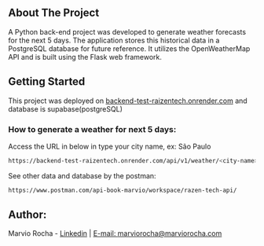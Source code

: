 
 



<!-- ABOUT THE PROJECT -->
## About The Project



A Python back-end project was developed to generate weather forecasts for the next 5 days. The application stores this historical data in a PostgreSQL database for future reference. It utilizes the OpenWeatherMap API and is built using the Flask web framework.


## Getting Started

This project was deployed on [backend-test-raizentech.onrender.com](https://backend-test-raizentech.onrender.com/api/v1/weather/exemplo) and database is supabase(postgreSQL)   

### How to generate a weather for next 5 days:

Access the URL in below in type your city name, ex: São Paulo

```sh
https://backend-test-raizentech.onrender.com/api/v1/weather/<city-name>
```

See other data and database by the postman:

```sh
https://www.postman.com/api-book-marvio/workspace/razen-tech-api/
```



## Author:

Marvio Rocha - 
[Linkedin](https://linkedin.com/in/marviorocha) | [E-mail: marviorocha@marviorocha.com](mailto:marviorocha@marviorocha.com) 

